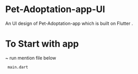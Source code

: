 # Pet-Adoptation-app-UI
An UI design of Pet-Adoptation-app which is built on Flutter .

# To Start with app
~ run mention file below 
```bash
 main.dart
```
